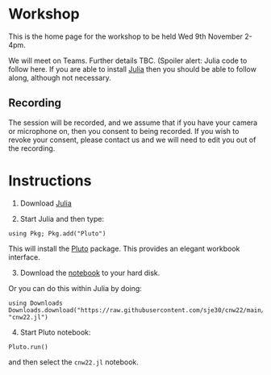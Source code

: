 # Workshop

This is the home page for the workshop to be held Wed 9th November 2-4pm.

We will meet on Teams.  Further details TBC.  (Spoiler alert: Julia
code to follow here.  If you are able to install
[Julia](https://julialang.org/downloads/) then you should be able to
follow along, although not necessary.


## Recording

The session will be recorded, and we assume that if you have your
camera or microphone on, then you consent to being recorded.  If you
wish to revoke your consent, please contact us and we will need to
edit you out of the recording.



# Instructions

1. Download [Julia](https://julialang.org/downloads/)

2. Start Julia and then type:

```
using Pkg; Pkg.add("Pluto")
```

This will install the [Pluto](https://github.com/fonsp/Pluto.jl)
package.  This provides an elegant workbook interface.

3. Download the
   [notebook](https://raw.githubusercontent.com/sje30/cnw22/main/cnw22.jl)
   to your  hard disk.

Or you can do this within Julia by doing:

```
using Downloads
Downloads.download("https://raw.githubusercontent.com/sje30/cnw22/main/cnw22.jl", "cnw22.jl")
```

4. Start Pluto notebook:

```
Pluto.run()
```

and then select the `cnw22.jl` notebook.
